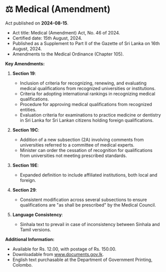 # ⚖️  Medical (Amendment)

Act published on **2024-08-15**.

- Act title: Medical (Amendment) Act, No. 46 of 2024.
- Certified date: 15th August, 2024.
- Published as a Supplement to Part II of the Gazette of Sri Lanka on 16th August, 2024.
- Amendments to the Medical Ordinance (Chapter 105).

**Key Amendments:**
1. **Section 19**:
   - Inclusion of criteria for recognizing, renewing, and evaluating medical qualifications from recognized universities or institutions.
   - Criteria for adopting international rankings in recognizing medical qualifications.
   - Procedure for approving medical qualifications from recognized entities.
   - Evaluation criteria for examinations to practice medicine or dentistry in Sri Lanka for Sri Lankan citizens holding foreign qualifications.

2. **Section 19C**:
   - Addition of a new subsection (2A) involving comments from universities referred to a committee of medical experts.
   - Minister can order the cessation of recognition for qualifications from universities not meeting prescribed standards.

3. **Section 19E**:
   - Expanded definition to include affiliated institutions, both local and foreign.

4. **Section 29**:
   - Consistent modification across several subsections to ensure qualifications are "as shall be prescribed" by the Medical Council.

5. **Language Consistency**:
   - Sinhala text to prevail in case of inconsistency between Sinhala and Tamil versions.

**Additional Information:**
- Available for Rs. 12.00, with postage of Rs. 150.00.
- Downloadable from www.documents.gov.lk.
- English text purchasable at the Department of Government Printing, Colombo.
